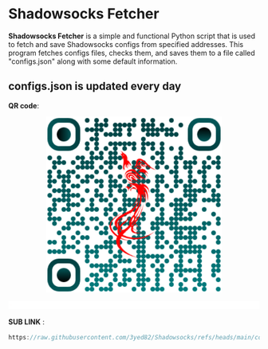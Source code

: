 
# Shadowsocks Fetcher
**Shadowsocks Fetcher** is a simple and functional Python script that is used to fetch and save Shadowsocks configs from specified addresses.   This program fetches configs files, checks them, and saves them to a file called "configs.json" along with some default information.

## configs.json is updated every day


**QR code**:
<p align="center"> 
 
 <img width="70%" src="https://github.com/3yed82/Shadowsocks/blob/6f72deeb23dac68be7184488019229c1b0ede1ff/qr-code-Shadowsocks.png" />
 </p>

![212284100-561aa473-3905-4a80-b561-0d28506553ee](https://github.com/3yed-61/warpsub/blob/1e9fa0df21d00878653e25cbdfc49421092d1496/images/p.gif)

**SUB LINK** :

```POV-Ray SDL
https://raw.githubusercontent.com/3yed82/Shadowsocks/refs/heads/main/configs.txt
```
